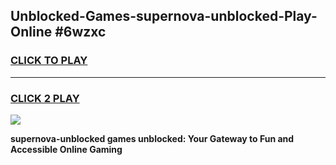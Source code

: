 
## Unblocked-Games-supernova-unblocked-Play-Online #6wzxc
<h3>
<a href="https://news.freeplayer.one?title=supernova-unblocked&ref=3">CLICK TO PLAY</a></h3>
<hr>

<h3>
<a href="https://news.freeplayer.one?title=supernova-unblocked&ref=3">CLICK 2 PLAY</a>
  
</h3>

<a href="https://news.freeplayer.one?title=supernova-unblocked&ref=3"><img src="https://clearcache.store/games.png"></a>


**supernova-unblocked games unblocked: Your Gateway to Fun and Accessible Online Gaming**
